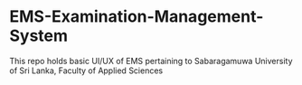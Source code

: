 # EMS-Examination-Management-System
This repo holds basic UI/UX of EMS pertaining to Sabaragamuwa University of Sri Lanka, Faculty of Applied Sciences

